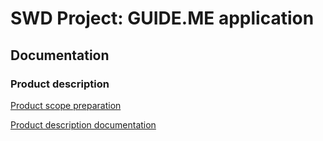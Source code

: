 # SWD Project: GUIDE.ME application

## Documentation
### Product description
[Product scope preparation](doc/productscope.md)

[Product description documentation](doc/PRODUCT-DESCRIPTION.docx)